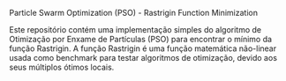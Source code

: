 Particle Swarm Optimization (PSO) - Rastrigin Function Minimization

Este repositório contém uma implementação simples do algoritmo de Otimização por Enxame de Partículas (PSO) para encontrar o mínimo da função Rastrigin. 
A função Rastrigin é uma função matemática não-linear usada como benchmark para testar algoritmos de otimização, devido aos seus múltiplos ótimos locais.
